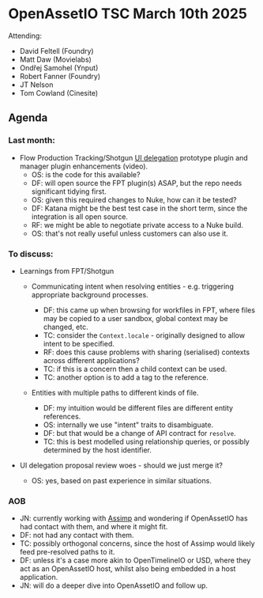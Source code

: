 # OpenAssetIO TSC March 10th 2025

Attending: 
- David Feltell (Foundry)
- Matt Daw (Movielabs)
- Ondřej Samohel (Ynput)
- Robert Fanner (Foundry)
- JT Nelson
- Tom Cowland (Cinesite)

## Agenda

### Last month: 

  - Flow Production Tracking/Shotgun [UI delegation](https://github.com/OpenAssetIO/OpenAssetIO-MediaCreation/pull/100)
    prototype plugin and manager plugin enhancements (video).
    * OS: is the code for this available?
    * DF: will open source the FPT plugin(s) ASAP, but the repo needs
      significant tidying first.
    * OS: given this required changes to Nuke, how can it be tested?
    * DF: Katana might be the best test case in the short term, since
      the integration is all open source.
    * RF: we might be able to negotiate private access to a Nuke build.
    * OS: that's not really useful unless customers can also use it.

### To discuss:

  - Learnings from FPT/Shotgun
    * Communicating intent when resolving entities - e.g. triggering
      appropriate background processes.
      - DF: this came up when browsing for workfiles in FPT, where 
        files may be copied to a user sandbox, global context may be
        changed, etc.
      - TC: consider the `Context.locale` - originally designed to
        allow intent to be specified.
      - RF: does this cause problems with sharing (serialised) contexts
        across different applications?
      - TC: if this is a concern then a child context can be used.
      - TC: another option is to add a tag to the reference.

    * Entities with multiple paths to different kinds of file.
      - DF: my intuition would be different files are different entity
        references.
      - OS: internally we use "intent" traits to disambiguate.
      - DF: but that would be a change of API contract for `resolve`.
      - TC: this is best modelled using relationship queries, or
        possibly determined by the host identifier.

  - UI delegation proposal review woes - should we just merge it?
    * OS: yes, based on past experience in similar situations.

### AOB

  - JN: currently working with [Assimp](https://github.com/assimp/assimp)
    and wondering if OpenAssetIO has had contact with them, and where it
    might fit.
  - DF: not had any contact with them.
  - TC: possibly orthogonal concerns, since the host of Assimp would
    likely feed pre-resolved paths to it.
  - DF: unless it's a case more akin to OpenTimelineIO or USD, where
    they act as an OpenAssetIO host, whilst also being embedded in
    a host application.
  - JN: will do a deeper dive into OpenAssetIO and follow up.
